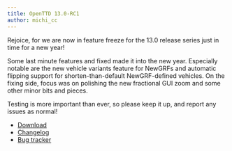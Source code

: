 ```yaml
---
title: OpenTTD 13.0-RC1
author: michi_cc
---
```


Rejoice, for we are now in feature freeze for the 13.0 release series just in time for a new year!

Some last minute features and fixed made it into the new year.
Especially notable are the new vehicle variants feature for NewGRFs and automatic flipping support for shorten-than-default NewGRF-defined vehicles.
On the fixing side, focus was on polishing the new fractional GUI zoom and some other minor bits and pieces.

Testing is more important than ever, so please keep it up, and report any issues as normal!

* [Download](https://www.openttd.org/downloads/openttd-releases/testing.html)
* [Changelog](https://cdn.openttd.org/openttd-releases/13.0-RC1/changelog.txt)
* [Bug tracker](https://github.com/OpenTTD/OpenTTD/issues)
